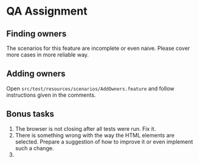 # QA Assignment

## Finding owners
The scenarios for this feature are incomplete or even naive. Please cover more cases in more reliable way.

## Adding owners
Open `src/test/resources/scenarios/AddOwners.feature` and follow instructions given in the comments.


## Bonus tasks
1. The browser is not closing after all tests were run. Fix it.
2. There is something wrong with the way the HTML elements are selected.
   Prepare a suggestion of how to improve it or even implement such a change.
3. 
